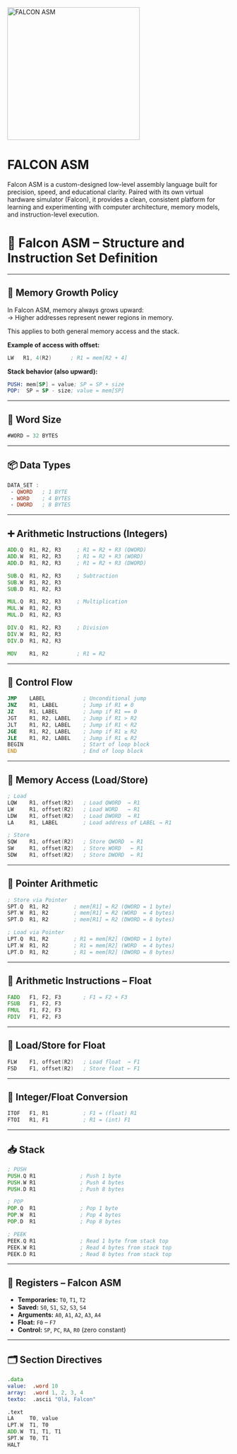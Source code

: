 <img src="https://github.com/user-attachments/assets/00e072c9-edb8-4e00-8505-079a7d01152d" alt="FALCON ASM" width="300"/>


# FALCON ASM
 Falcon ASM is a custom-designed low-level assembly language built for precision, speed, and educational clarity. Paired with its own virtual hardware simulator (Falcon), it provides a clean, consistent platform for learning and experimenting with computer architecture, memory models, and instruction-level execution.

# 🦅 Falcon ASM – Structure and Instruction Set Definition



---

## 🧠 Memory Growth Policy

In Falcon ASM, memory always grows upward:  
→ Higher addresses represent newer regions in memory.

This applies to both general memory access and the stack.

**Example of access with offset:**

```asm
LW   R1, 4(R2)      ; R1 = mem[R2 + 4]
```

**Stack behavior (also upward):**

```asm
PUSH: mem[SP] = value; SP = SP + size  
POP:  SP = SP - size; value = mem[SP]
```

---

## 📏 Word Size

```asm
#WORD = 32 BYTES
```

---

## 📦 Data Types

```asm
DATA_SET : 
 - QWORD   ; 1 BYTE
 - WORD    ; 4 BYTES
 - DWORD   ; 8 BYTES
```

---

## ➕ Arithmetic Instructions (Integers)

```asm
ADD.Q  R1, R2, R3     ; R1 = R2 + R3 (QWORD)
ADD.W  R1, R2, R3     ; R1 = R2 + R3 (WORD)
ADD.D  R1, R2, R3     ; R1 = R2 + R3 (DWORD)

SUB.Q  R1, R2, R3     ; Subtraction
SUB.W  R1, R2, R3
SUB.D  R1, R2, R3

MUL.Q  R1, R2, R3     ; Multiplication
MUL.W  R1, R2, R3
MUL.D  R1, R2, R3

DIV.Q  R1, R2, R3     ; Division
DIV.W  R1, R2, R3
DIV.D  R1, R2, R3

MOV    R1, R2         ; R1 = R2
```

---

## 🔁 Control Flow

```asm
JMP    LABEL            ; Unconditional jump
JNZ    R1, LABEL        ; Jump if R1 ≠ 0
JZ     R1, LABEL        ; Jump if R1 == 0
JGT    R1, R2, LABEL    ; Jump if R1 > R2
JLT    R1, R2, LABEL    ; Jump if R1 < R2
JGE    R1, R2, LABEL    ; Jump if R1 ≥ R2
JLE    R1, R2, LABEL    ; Jump if R1 ≤ R2
BEGIN                   ; Start of loop block
END                     ; End of loop block
```

---

## 💾 Memory Access (Load/Store)

```asm
; Load
LQW    R1, offset(R2)   ; Load QWORD  → R1
LW     R1, offset(R2)   ; Load WORD   → R1
LDW    R1, offset(R2)   ; Load DWORD  → R1
LA     R1, LABEL        ; Load address of LABEL → R1

; Store
SQW    R1, offset(R2)   ; Store QWORD  ← R1
SW     R1, offset(R2)   ; Store WORD   ← R1
SDW    R1, offset(R2)   ; Store DWORD  ← R1
```

---

## 🧮 Pointer Arithmetic

```asm
; Store via Pointer
SPT.Q  R1, R2        ; mem[R1] = R2 (QWORD = 1 byte)
SPT.W  R1, R2        ; mem[R1] = R2 (WORD  = 4 bytes)
SPT.D  R1, R2        ; mem[R1] = R2 (DWORD = 8 bytes)

; Load via Pointer
LPT.Q  R1, R2        ; R1 = mem[R2] (QWORD = 1 byte)
LPT.W  R1, R2        ; R1 = mem[R2] (WORD  = 4 bytes)
LPT.D  R1, R2        ; R1 = mem[R2] (DWORD = 8 bytes)
```

---

## 🔢 Arithmetic Instructions – Float

```asm
FADD   F1, F2, F3       ; F1 = F2 + F3
FSUB   F1, F2, F3
FMUL   F1, F2, F3
FDIV   F1, F2, F3
```

---

## 💾 Load/Store for Float

```asm
FLW    F1, offset(R2)   ; Load float  → F1
FSD    F1, offset(R2)   ; Store float ← F1
```

---

## 🔁 Integer/Float Conversion

```asm
ITOF   F1, R1           ; F1 = (float) R1
FTOI   R1, F1           ; R1 = (int) F1
```

---

## 📥 Stack

```asm
; PUSH
PUSH.Q R1              ; Push 1 byte
PUSH.W R1              ; Push 4 bytes
PUSH.D R1              ; Push 8 bytes

; POP
POP.Q  R1              ; Pop 1 byte
POP.W  R1              ; Pop 4 bytes
POP.D  R1              ; Pop 8 bytes

; PEEK
PEEK.Q R1              ; Read 1 byte from stack top
PEEK.W R1              ; Read 4 bytes from stack top
PEEK.D R1              ; Read 8 bytes from stack top
```

---

## 🧠 Registers – Falcon ASM

- **Temporaries:** `T0`, `T1`, `T2`
- **Saved:** `S0`, `S1`, `S2`, `S3`, `S4`
- **Arguments:** `A0`, `A1`, `A2`, `A3`, `A4`
- **Float:** `F0` – `F7`
- **Control:** `SP`, `PC`, `RA`, `R0` (zero constant)

---

## 🗂️ Section Directives

```asm
.data
value:  .word 10
array:  .word 1, 2, 3, 4
texto:  .ascii "Olá, Falcon"

.text
LA     T0, value
LPT.W  T1, T0
ADD.W  T1, T1, T1
SPT.W  T0, T1
HALT
```
